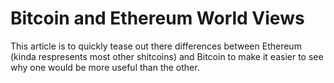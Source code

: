 # Bitcoin and Ethereum World Views

This article is to quickly tease out there differences between Ethereum (kinda respresents most other shitcoins) and Bitcoin to make it easier to see why one would be more useful than the other.
